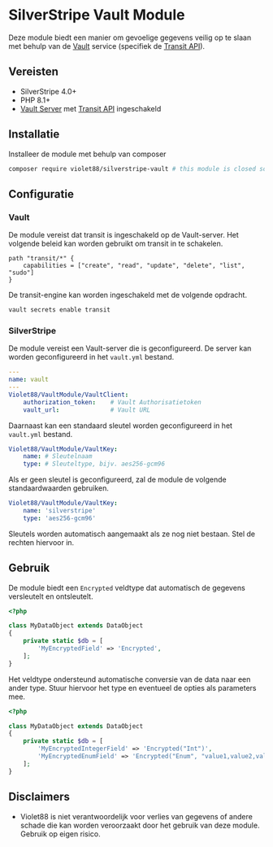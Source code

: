 # SilverStripe Vault Module

Deze module biedt een manier om gevoelige gegevens veilig op te slaan met behulp van de [Vault](https://www.vaultproject.io/) service (specifiek de [Transit API](https://developer.hashicorp.com/vault/api-docs/secret/transit)).

## Vereisten

* SilverStripe 4.0+
* PHP 8.1+
* [Vault Server](https://vaultproject.io) met [Transit API](https://developer.hashicorp.com/vault/api-docs/secret/transit) ingeschakeld

## Installatie

Installeer de module met behulp van composer

```bash
composer require violet88/silverstripe-vault # this module is closed source
```

## Configuratie

### Vault

De module vereist dat transit is ingeschakeld op de Vault-server. Het volgende beleid kan worden gebruikt om transit in te schakelen.

```hcl
path "transit/*" {
    capabilities = ["create", "read", "update", "delete", "list", "sudo"]
}
```

De transit-engine kan worden ingeschakeld met de volgende opdracht.

```bash
vault secrets enable transit
```

### SilverStripe

De module vereist een Vault-server die is geconfigureerd. De server kan worden geconfigureerd in het `vault.yml` bestand.

```yaml
---
name: vault
---
Violet88/VaultModule/VaultClient:
    authorization_token:    # Vault Authorisatietoken
    vault_url:              # Vault URL
```

Daarnaast kan een standaard sleutel worden geconfigureerd in het `vault.yml` bestand.

```yaml
Violet88/VaultModule/VaultKey:
    name: # Sleutelnaam
    type: # Sleuteltype, bijv. aes256-gcm96
```

Als er geen sleutel is geconfigureerd, zal de module de volgende standaardwaarden gebruiken.

```yaml
Violet88/VaultModule/VaultKey:
    name: 'silverstripe'
    type: 'aes256-gcm96'
```

Sleutels worden automatisch aangemaakt als ze nog niet bestaan. Stel de rechten hiervoor in.

## Gebruik

De module biedt een `Encrypted` veldtype dat automatisch de gegevens versleutelt en ontsleutelt.

```php
<?php

class MyDataObject extends DataObject
{
    private static $db = [
        'MyEncryptedField' => 'Encrypted',
    ];
}
```

Het veldtype ondersteund automatische conversie van de data naar een ander type. Stuur hiervoor het type en eventueel de opties als parameters mee.

```php
<?php

class MyDataObject extends DataObject
{
    private static $db = [
        'MyEncryptedIntegerField' => 'Encrypted("Int")',
        'MyEncryptedEnumField' => 'Encrypted("Enum", "value1,value2,value3")',
    ];
}
```

## Disclaimers

* Violet88 is niet verantwoordelijk voor verlies van gegevens of andere schade die kan worden veroorzaakt door het gebruik van deze module. Gebruik op eigen risico.

